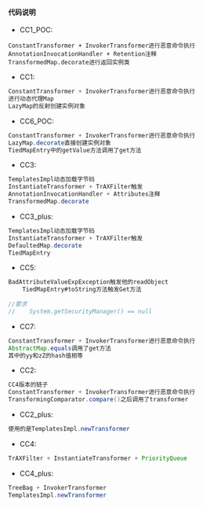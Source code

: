 #### 代码说明

- CC1_POC:

```
ConstantTransformer + InvokerTransformer进行恶意命令执行
AnnotationInvocationHandler + Retention注释 
TransformedMap.decorate进行返回实例类
```

- CC1:

```java
ConstantTransformer + InvokerTransformer进行恶意命令执行
进行动态代理Map
LazyMap的反射创建实例对象
```

- CC6_POC:

```java
ConstantTransformer + InvokerTransformer进行恶意命令执行
LazyMap.decorate直接创建实例对象
TiedMapEntry中的getValue方法调用了get方法
```

- CC3:

```java
TemplatesImpl动态加载字节码
InstantiateTransformer + TrAXFilter触发
AnnotationInvocationHandler + Attributes注释
TransformedMap.decorate
```

- CC3_plus:

```java
TemplatesImpl动态加载字节码
InstantiateTransformer + TrAXFilter触发
DefaultedMap.decorate
TiedMapEntry
```

- CC5:

```java
BadAttributeValueExpException触发他的readObject
    TiedMapEntry#toString方法触发Get方法
    
//要求
//    System.getSecurityManager() == null
```

- CC7:

```java
ConstantTransformer + InvokerTransformer进行恶意命令执行
AbstractMap.equals调用了get方法
其中的yy和zZ的hash值相等
```

- CC2:

```java
CC4版本的链子
ConstantTransformer + InvokerTransformer进行恶意命令执行
TransformingComparator.compare()之后调用了transformer
```

- CC2_plus:

```java
使用的是TemplatesImpl.newTransformer
```

- CC4:

```java
TrAXFilter + InstantiateTransformer + PriorityQueue
```

- CC4_plus:

```java
TreeBag + InvokerTransformer
TemplatesImpl.newTransformer
```


